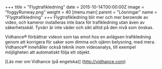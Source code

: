 +++
title = "Flygtrafikledning"
date = 2015-10-14T00:00:00Z
image = "foggyRunway.png"
weight = 40
[menu.main]
parent = "Lösningar"
name = "Flygtrafikledning"
+++
Flygtrafikledning blir mer och mer beroende av video, och kameror installeras inte bara för trafikledning utan även av säkerhetsskäl. Tyvärr är inte väder och sikt alltid på den nivå som önskas.

Vidhance® förbättrar videon som tas emot hos en avlägsen trafikledning genom att korrigera för saker som dimma och ojämn belysning, med mera. Vidhance® innehåller också teknik inom videoanalys, till exempel möjligheten att automatiskt följa ett objekt.

[Läs mer om Vidhance (på engelska)] (http://vidhance.com)
